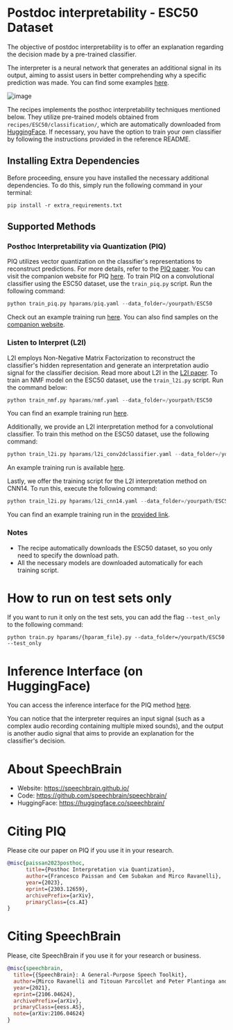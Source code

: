 # Postdoc interpretability - ESC50 Dataset

The objective of postdoc interpretability is to offer an explanation regarding the decision made by a pre-trained classifier.

The interpreter is a neural network that generates an additional signal in its output, aiming to assist users in better comprehending why a specific prediction was made. You can find some examples [here](https://piqinter.github.io/).

![image](https://github.com/ycemsubakan/speechbrain-1/assets/16886998/8199f0fb-66ee-4f5a-87ee-349695f7e982)


The recipes implements the posthoc interpretability techniques mentioned below. They utilize pre-trained models obtained from `recipes/ESC50/classification/`, which are automatically downloaded from [HuggingFace](https://huggingface.co/speechbrain/asr-wav2vec2-librispeech). If necessary, you have the option to train your own classifier by following the instructions provided in the reference README.

## Installing Extra Dependencies

Before proceeding, ensure you have installed the necessary additional dependencies. To do this, simply run the following command in your terminal:

```
pip install -r extra_requirements.txt
```

## Supported Methods

### Posthoc Interpretability via Quantization (PIQ)

PIQ utilizes vector quantization on the classifier's representations to reconstruct predictions. For more details, refer to the [PIQ paper](https://arxiv.org/abs/2303.12659). You can visit the companion website for PIQ [here](https://piqinter.github.io/). To train PIQ on a convolutional classifier using the ESC50 dataset, use the `train_piq.py` script. Run the following command:

```python
python train_piq.py hparams/piq.yaml --data_folder=/yourpath/ESC50
```

Check out an example training run [here](https://www.dropbox.com/sh/v1x5ks9t67ftysp/AABo494rDElHTiTpKR_6PP_ua?dl=0). You can also find samples on the [companion website](https://piqinter.github.io/).

### Listen to Interpret (L2I)

L2I employs Non-Negative Matrix Factorization to reconstruct the classifier's hidden representation and generate an interpretation audio signal for the classifier decision. Read more about L2I in the [L2I paper](https://arxiv.org/abs/2202.11479v2). To train an NMF model on the ESC50 dataset, use the `train_l2i.py` script. Run the command below:

```python
python train_nmf.py hparams/nmf.yaml --data_folder=/yourpath/ESC50
```

You can find an example training run [here](https://www.dropbox.com/sh/01exv8dt3k6l1kk/AADuKmikAPwMw5wlulojd5Ira?dl=0).

Additionally, we provide an L2I interpretation method for a convolutional classifier. To train this method on the ESC50 dataset, use the following command:

```python
python train_l2i.py hparams/l2i_conv2dclassifier.yaml --data_folder=/yourpath/ESC50
```

An example training run is available [here](https://www.dropbox.com/sh/gcpk9jye9ka08n0/AAB-m10r1YEH0rJdUMrCwizUa?dl=0).

Lastly, we offer the training script for the L2I interpretation method on CNN14. To run this, execute the following command:

```python
python train_l2i.py hparams/l2i_cnn14.yaml --data_folder=/yourpath/ESC50
```

You can find an example training run in the [provided link](https://www.dropbox.com/sh/cli2gm8nb4bthow/AAAKnzU0c80s_Rm7wx4i_Orza?dl=0).

### Notes

- The recipe automatically downloads the ESC50 dataset, so you only need to specify the download path.
- All the necessary models are downloaded automatically for each training script.

# How to run on test sets only
If you want to run it only on the test sets, you can add the flag `--test_only` to the following command:
```
python train.py hparams/{hparam_file}.py --data_folder=/yourpath/ESC50 --test_only
```

# Inference Interface (on HuggingFace)
You can access the inference interface for the PIQ method [here](https://huggingface.co/speechbrain/PIQ-ESC50/).

You can notice that the interpreter requires an input signal (such as a complex audio recording containing multiple mixed sounds), and the output is another audio signal that aims to provide an explanation for the classifier's decision.


# **About SpeechBrain**
- Website: https://speechbrain.github.io/
- Code: https://github.com/speechbrain/speechbrain/
- HuggingFace: https://huggingface.co/speechbrain/

# **Citing PIQ**
Please cite our paper on PIQ if you use it in your research.

```bibtex
@misc{paissan2023posthoc,
      title={Posthoc Interpretation via Quantization},
      author={Francesco Paissan and Cem Subakan and Mirco Ravanelli},
      year={2023},
      eprint={2303.12659},
      archivePrefix={arXiv},
      primaryClass={cs.AI}
}
```

# **Citing SpeechBrain**
Please, cite SpeechBrain if you use it for your research or business.

```bibtex
@misc{speechbrain,
  title={{SpeechBrain}: A General-Purpose Speech Toolkit},
  author={Mirco Ravanelli and Titouan Parcollet and Peter Plantinga and Aku Rouhe and Samuele Cornell and Loren Lugosch and Cem Subakan and Nauman Dawalatabad and Abdelwahab Heba and Jianyuan Zhong and Ju-Chieh Chou and Sung-Lin Yeh and Szu-Wei Fu and Chien-Feng Liao and Elena Rastorgueva and François Grondin and William Aris and Hwidong Na and Yan Gao and Renato De Mori and Yoshua Bengio},
  year={2021},
  eprint={2106.04624},
  archivePrefix={arXiv},
  primaryClass={eess.AS},
  note={arXiv:2106.04624}
}
```

